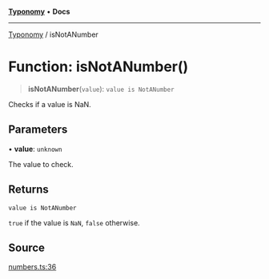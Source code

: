 [**Typonomy**](../README.md) • **Docs**

***

[Typonomy](../globals.md) / isNotANumber

# Function: isNotANumber()

> **isNotANumber**(`value`): `value is NotANumber`

Checks if a value is NaN.

## Parameters

• **value**: `unknown`

The value to check.

## Returns

`value is NotANumber`

`true` if the value is `NaN`, `false` otherwise.

## Source

[numbers.ts:36](https://github.com/softcraft-development/typonomy/blob/cee340f062935faae6d8d20bbf994df4a652481c/src/numbers.ts#L36)
